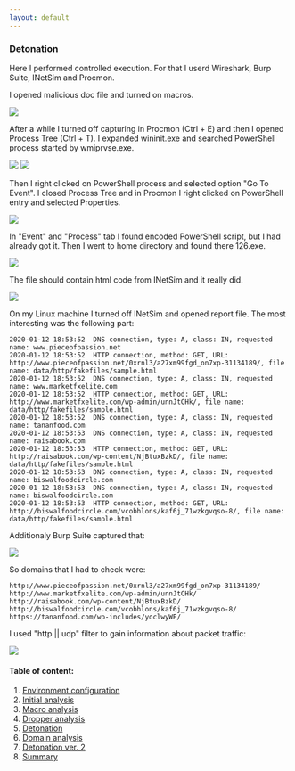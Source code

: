 ```yaml
---
layout: default
---
```


### Detonation

Here I performed controlled execution. For that I userd Wireshark, Burp Suite, INetSim and Procmon.

I opened malicious doc file and turned on macros.

![](../assets/images/emotet_re_project/procmon.png)

After a while I turned off capturing in Procmon (Ctrl + E) and then I opened Process Tree (Ctrl + T). I expanded wininit.exe and searched PowerShell process started by wmiprvse.exe.

![](../assets/images/emotet_re_project/wininit_exe.png)
![](../assets/images/emotet_re_project/power_shell.png)

Then I right clicked on PowerShell process and selected option "Go To Event". I closed Process Tree and in Procmon I right clicked on PowerShell entry and selected Properties.

![](../assets/images/emotet_re_project/power_shell_proc_mon.png)

In "Event" and "Process" tab I found encoded PowerShell script, but I had already got it. Then I went to home directory and found there 126.exe.

![](../assets/images/emotet_re_project/126_exe.png)

The file should contain html code from INetSim and it really did.

![](../assets/images/emotet_re_project/hxd.png)

On my Linux machine I turned off INetSim and opened report file. The most interesting was the following part:

```plain
2020-01-12 18:53:52  DNS connection, type: A, class: IN, requested name: www.pieceofpassion.net
2020-01-12 18:53:52  HTTP connection, method: GET, URL: http://www.pieceofpassion.net/0xrnl3/a27xm99fgd_on7xp-31134189/, file name: data/http/fakefiles/sample.html
2020-01-12 18:53:52  DNS connection, type: A, class: IN, requested name: www.marketfxelite.com
2020-01-12 18:53:52  HTTP connection, method: GET, URL: http://www.marketfxelite.com/wp-admin/unnJtCHk/, file name: data/http/fakefiles/sample.html
2020-01-12 18:53:52  DNS connection, type: A, class: IN, requested name: tananfood.com
2020-01-12 18:53:53  DNS connection, type: A, class: IN, requested name: raisabook.com
2020-01-12 18:53:53  HTTP connection, method: GET, URL: http://raisabook.com/wp-content/NjBtuxBzkD/, file name: data/http/fakefiles/sample.html
2020-01-12 18:53:53  DNS connection, type: A, class: IN, requested name: biswalfoodcircle.com
2020-01-12 18:53:53  DNS connection, type: A, class: IN, requested name: biswalfoodcircle.com
2020-01-12 18:53:53  HTTP connection, method: GET, URL: http://biswalfoodcircle.com/vcobhlons/kaf6j_71wzkgvqso-8/, file name: data/http/fakefiles/sample.html
```
                
Additionaly Burp Suite captured that:

![](../assets/images/emotet_re_project/burp_suite_https_con.png)

So domains that I had to check were:

```plain   
http://www.pieceofpassion.net/0xrnl3/a27xm99fgd_on7xp-31134189/
http://www.marketfxelite.com/wp-admin/unnJtCHk/
http://raisabook.com/wp-content/NjBtuxBzkD/
http://biswalfoodcircle.com/vcobhlons/kaf6j_71wzkgvqso-8/
https://tananfood.com/wp-includes/yoclwyWE/
```             
I used "http || udp" filter to gain information about packet traffic:

![](../assets/images/emotet_re_project/wireshark_inetsim.png)

#### Table of content:

1.  [Environment configuration](environment-configuration.html)
2.  [Initial analysis](initial-analysis.html)
3.  [Macro analysis](macro-analysis.html)
4.  [Dropper analysis](dropper-analysis.html)
5.  [Detonation](detonation.html)
7.  [Domain analysis](domain-analysis.html)
8.  [Detonation ver. 2](detonation-v2.html)
9.  [Summary](summary.html)
